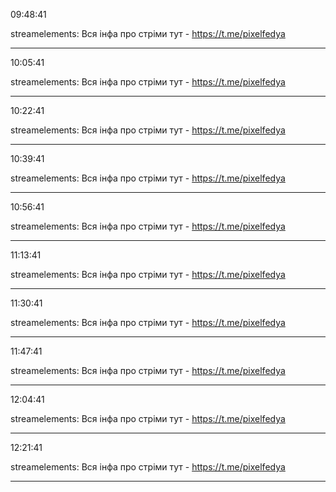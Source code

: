 09:48:41

streamelements: Вся інфа про стріми тут - https://t.me/pixelfedya

---

10:05:41

streamelements: Вся інфа про стріми тут - https://t.me/pixelfedya

---

10:22:41

streamelements: Вся інфа про стріми тут - https://t.me/pixelfedya

---

10:39:41

streamelements: Вся інфа про стріми тут - https://t.me/pixelfedya

---

10:56:41

streamelements: Вся інфа про стріми тут - https://t.me/pixelfedya

---

11:13:41

streamelements: Вся інфа про стріми тут - https://t.me/pixelfedya

---

11:30:41

streamelements: Вся інфа про стріми тут - https://t.me/pixelfedya

---

11:47:41

streamelements: Вся інфа про стріми тут - https://t.me/pixelfedya

---

12:04:41

streamelements: Вся інфа про стріми тут - https://t.me/pixelfedya

---

12:21:41

streamelements: Вся інфа про стріми тут - https://t.me/pixelfedya

---

